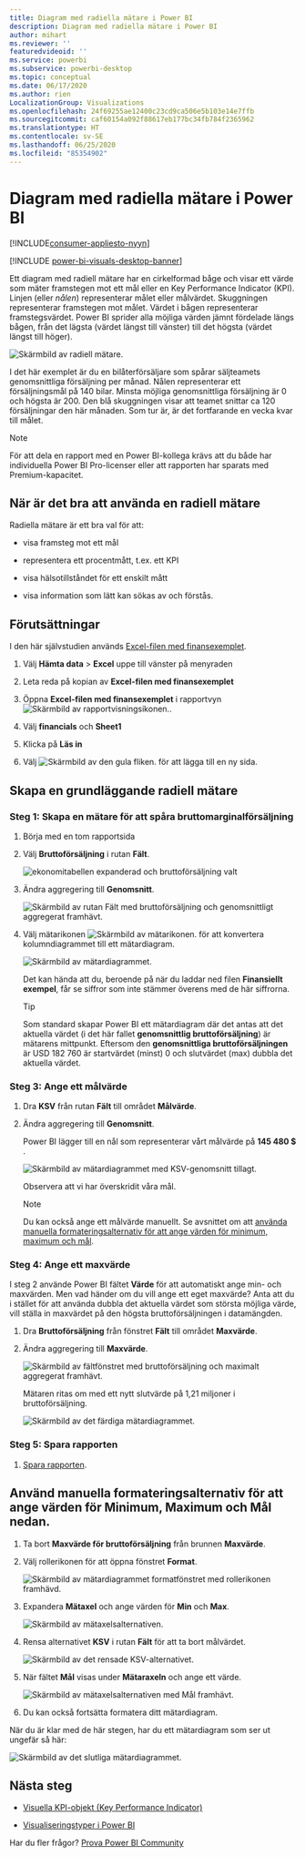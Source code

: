 ```yaml
---
title: Diagram med radiella mätare i Power BI
description: Diagram med radiella mätare i Power BI
author: mihart
ms.reviewer: ''
featuredvideoid: ''
ms.service: powerbi
ms.subservice: powerbi-desktop
ms.topic: conceptual
ms.date: 06/17/2020
ms.author: rien
LocalizationGroup: Visualizations
ms.openlocfilehash: 24f69255ae12400c23cd9ca506e5b103e14e7ffb
ms.sourcegitcommit: caf60154a092f88617eb177bc34fb784f2365962
ms.translationtype: HT
ms.contentlocale: sv-SE
ms.lasthandoff: 06/25/2020
ms.locfileid: "85354902"
---
```

# <a name="radial-gauge-charts-in-power-bi"></a>Diagram med radiella mätare i Power BI

[!INCLUDE[consumer-appliesto-nyyn](../includes/consumer-appliesto-nyyn.md)]

[!INCLUDE [power-bi-visuals-desktop-banner](../includes/power-bi-visuals-desktop-banner.md)]

Ett diagram med radiell mätare har en cirkelformad båge och visar ett värde som mäter framstegen mot ett mål eller en Key Performance Indicator (KPI). Linjen (eller *nålen*) representerar målet eller målvärdet. Skuggningen representerar framstegen mot målet. Värdet i bågen representerar framstegsvärdet. Power BI sprider alla möjliga värden jämnt fördelade längs bågen, från det lägsta (värdet längst till vänster) till det högsta (värdet längst till höger).

![Skärmbild av radiell mätare.](media/power-bi-visualization-radial-gauge-charts/gauge-m.png)

I det här exemplet är du en bilåterförsäljare som spårar säljteamets genomsnittliga försäljning per månad. Nålen representerar ett försäljningsmål på 140 bilar. Minsta möjliga genomsnittliga försäljning är 0 och högsta är 200.  Den blå skuggningen visar att teamet snittar ca 120 försäljningar den här månaden. Som tur är, är det fortfarande en vecka kvar till målet.

> [!NOTE]
> För att dela en rapport med en Power BI-kollega krävs att du både har individuella Power BI Pro-licenser eller att rapporten har sparats med Premium-kapacitet.

## <a name="when-to-use-a-radial-gauge"></a>När är det bra att använda en radiell mätare

Radiella mätare är ett bra val för att:

* visa framsteg mot ett mål

* representera ett procentmått, t.ex. ett KPI

* visa hälsotillståndet för ett enskilt mått

* visa information som lätt kan sökas av och förstås.

## <a name="prerequisites"></a>Förutsättningar

I den här självstudien används [Excel-filen med finansexemplet](https://download.microsoft.com/download/9/6/D/96DDC2FF-2568-491D-AAFA-AFDD6F763AE3/Retail%20Analysis%20Sample%20PBIX.pbix).

1. Välj **Hämta data** > **Excel** uppe till vänster på menyraden
   
2. Leta reda på kopian av **Excel-filen med finansexemplet**

1. Öppna **Excel-filen med finansexemplet** i rapportvyn ![Skärmbild av rapportvisningsikonen.](media/power-bi-visualization-kpi/power-bi-report-view.png).

1. Välj **financials** och **Sheet1**

1. Klicka på **Läs in**

1. Välj ![Skärmbild av den gula fliken.](media/power-bi-visualization-kpi/power-bi-yellow-tab.png) för att lägga till en ny sida.



## <a name="create-a-basic-radial-gauge"></a>Skapa en grundläggande radiell mätare

### <a name="step-1-create-a-gauge-to-track-gross-sales"></a>Steg 1: Skapa en mätare för att spåra bruttomarginalförsäljning

1. Börja med en tom rapportsida

1. Välj **Bruttoförsäljning** i rutan **Fält**.

   ![ekonomitabellen expanderad och bruttoförsäljning valt](media/power-bi-visualization-radial-gauge-charts/grosssalesvalue-new.png)

1. Ändra aggregering till **Genomsnitt**.

   ![Skärmbild av rutan Fält med bruttoförsäljning och genomsnittligt aggregerat framhävt.](media/power-bi-visualization-radial-gauge-charts/changetoaverage-new.png)

1. Välj mätarikonen ![Skärmbild av mätarikonen.](media/power-bi-visualization-radial-gauge-charts/gaugeicon-new.png) för att konvertera kolumndiagrammet till ett mätardiagram.

    ![Skärmbild av mätardiagrammet.](media/power-bi-visualization-radial-gauge-charts/gauge-no-target.png)

    Det kan hända att du, beroende på när du laddar ned filen **Finansiellt exempel**, får se siffror som inte stämmer överens med de här siffrorna.

    > [!TIP]
    > Som standard skapar Power BI ett mätardiagram där det antas att det aktuella värdet (i det här fallet **genomsnittlig bruttoförsäljning**) är mätarens mittpunkt. Eftersom den **genomsnittliga bruttoförsäljningen** är USD 182 760 är startvärdet (minst) 0 och slutvärdet (max) dubbla det aktuella värdet.

### <a name="step-3-set-a-target-value"></a>Steg 3: Ange ett målvärde

1. Dra **KSV** från rutan **Fält** till området **Målvärde**.

1. Ändra aggregering till **Genomsnitt**.

   Power BI lägger till en nål som representerar vårt målvärde på **145 480 $** .

   ![Skärmbild av mätardiagrammet med KSV-genomsnitt tillagt.](media/power-bi-visualization-radial-gauge-charts/gaugeinprogress-new.png)

    Observera att vi har överskridit våra mål.

   > [!NOTE]
   > Du kan också ange ett målvärde manuellt. Se avsnittet om att [använda manuella formateringsalternativ för att ange värden för minimum, maximum och mål](#use-manual-format-options-to-set-minimum-maximum-and-target-values).

### <a name="step-4-set-a-maximum-value"></a>Steg 4: Ange ett maxvärde

I steg 2 använde Power BI fältet **Värde** för att automatiskt ange min- och maxvärden. Men vad händer om du vill ange ett eget maxvärde? Anta att du i stället för att använda dubbla det aktuella värdet som största möjliga värde, vill ställa in maxvärdet på den högsta bruttoförsäljningen i datamängden.

1. Dra **Bruttoförsäljning** från fönstret **Fält** till området **Maxvärde**.

1. Ändra aggregering till **Maxvärde**.

   ![Skärmbild av fältfönstret med bruttoförsäljning och maximalt aggregerat framhävt.](media/power-bi-visualization-radial-gauge-charts/setmaximum-new.png)

   Mätaren ritas om med ett nytt slutvärde på 1,21 miljoner i bruttoförsäljning.

   ![Skärmbild av det färdiga mätardiagrammet.](media/power-bi-visualization-radial-gauge-charts/power-bi-final-gauge.png)

### <a name="step-5-save-your-report"></a>Steg 5: Spara rapporten

1. [Spara rapporten](../create-reports/service-report-save.md).

## <a name="use-manual-format-options-to-set-minimum-maximum-and-target-values"></a>Använd manuella formateringsalternativ för att ange värden för Minimum, Maximum och Mål nedan.

1. Ta bort **Maxvärde för bruttoförsäljning** från brunnen **Maxvärde**.

1. Välj rollerikonen för att öppna fönstret **Format**.

   ![Skärmbild av mätardiagrammet formatfönstret med rollerikonen framhävd.](media/power-bi-visualization-radial-gauge-charts/power-bi-roller.png)

1. Expandera **Mätaxel** och ange värden för **Min** och **Max**.

    ![Skärmbild av mätaxelsalternativen.](media/power-bi-visualization-radial-gauge-charts/power-bi-gauge-axis.png)

1. Rensa alternativet **KSV** i rutan **Fält** för att ta bort målvärdet.

    ![Skärmbild av det rensade KSV-alternativet.](media/power-bi-visualization-radial-gauge-charts/pbi-remove-target.png)

1. När fältet **Mål** visas under **Mätaraxeln** och ange ett värde.

     ![Skärmbild av mätaxelsalternativen med Mål framhävt.](media/power-bi-visualization-radial-gauge-charts/power-bi-gauge-target.png)

1. Du kan också fortsätta formatera ditt mätardiagram.

När du är klar med de här stegen, har du ett mätardiagram som ser ut ungefär så här:

![Skärmbild av det slutliga mätardiagrammet.](media/power-bi-visualization-radial-gauge-charts/power-bi-final.png)

## <a name="next-step"></a>Nästa steg

* [Visuella KPI-objekt (Key Performance Indicator)](power-bi-visualization-kpi.md)

* [Visualiseringstyper i Power BI](power-bi-visualization-types-for-reports-and-q-and-a.md)

Har du fler frågor? [Prova Power BI Community](https://community.powerbi.com/)

